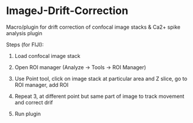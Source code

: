 # ImageJ-Drift-Correction
Macro/plugin for drift correction of confocal image stacks &amp; Ca2+ spike analysis plugin

Steps (for FIJI): 

1. Load confocal image stack

2. Open ROI manager (Analyze -> Tools -> ROI Manager)

3. Use Point tool, click on image stack at particular area and Z slice, go to ROI manager, add ROI

4. Repeat 3, at different point but same part of image to track movement and correct drif

5. Run plugin
